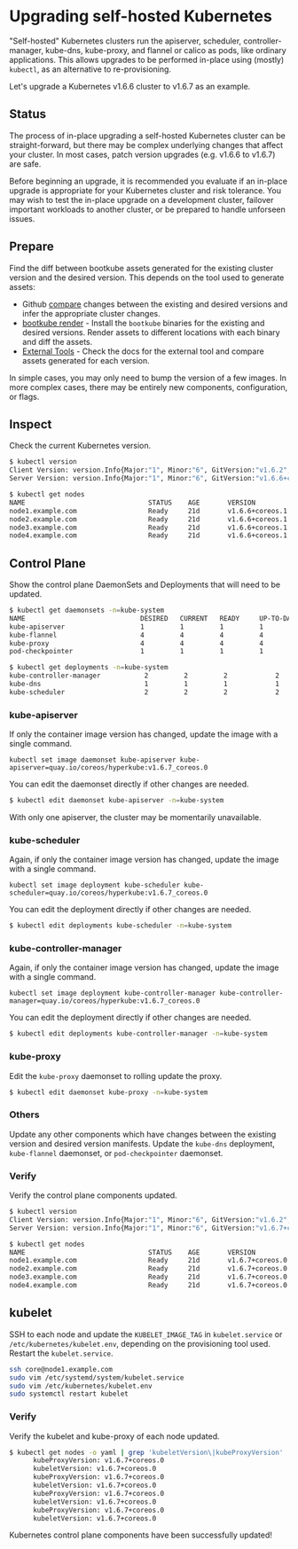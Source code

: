 # Upgrading self-hosted Kubernetes

"Self-hosted" Kubernetes clusters run the apiserver, scheduler, controller-manager, kube-dns, kube-proxy, and flannel or calico as pods, like ordinary applications. This allows upgrades to be performed in-place using (mostly) `kubectl`, as an alternative to re-provisioning.

Let's upgrade a Kubernetes v1.6.6 cluster to v1.6.7 as an example.

## Status

The process of in-place upgrading a self-hosted Kubernetes cluster can be straight-forward, but there may be complex underlying changes that affect your cluster. In most cases, patch version upgrades (e.g. v1.6.6 to v1.6.7) are safe.

Before beginning an upgrade, it is recommended you evaluate if an in-place upgrade is appropriate for your Kubernetes cluster and risk tolerance. You may wish to test the in-place upgrade on a development cluster, failover important workloads to another cluster, or be prepared to handle unforseen issues.

## Prepare

Find the diff between bootkube assets generated for the existing cluster version and the desired version. This depends on the tool used to generate assets:

* Github [compare](https://github.com/charter-se/bootkube/compare/v0.5.0...v0.5.1) changes between the existing and desired versions and infer the appropriate cluster changes.
* [bootkube render](https://github.com/charter-se/bootkube) - Install the `bootkube` binaries for the existing and desired versions. Render assets to different locations with each binary and diff the assets.
* [External Tools](users-integrations.md) - Check the docs for the external tool and compare assets generated for each version.

In simple cases, you may only need to bump the version of a few images. In more complex cases, there may be entirely new components, configuration, or flags.

## Inspect

Check the current Kubernetes version.

```sh
$ kubectl version
Client Version: version.Info{Major:"1", Minor:"6", GitVersion:"v1.6.2", GitCommit:"477efc3cbe6a7effca06bd1452fa356e2201e1ee", GitTreeState:"clean", BuildDate:"2017-04-19T20:33:11Z", GoVersion:"go1.7.5", Compiler:"gc", Platform:"linux/amd64"}
Server Version: version.Info{Major:"1", Minor:"6", GitVersion:"v1.6.6+coreos.1", GitCommit:"42a5c8b99c994a51d9ceaed5d0254f177e97d419", GitTreeState:"clean", BuildDate:"2017-06-21T01:10:07Z", GoVersion:"go1.7.6", Compiler:"gc", Platform:"linux/amd64"}
```

```sh
$ kubectl get nodes
NAME                               STATUS    AGE       VERSION
node1.example.com                  Ready     21d       v1.6.6+coreos.1
node2.example.com                  Ready     21d       v1.6.6+coreos.1
node3.example.com                  Ready     21d       v1.6.6+coreos.1
node4.example.com                  Ready     21d       v1.6.6+coreos.1
```

## Control Plane

Show the control plane DaemonSets and Deployments that will need to be updated.

```sh
$ kubectl get daemonsets -n=kube-system
NAME                             DESIRED   CURRENT   READY     UP-TO-DATE   AVAILABLE   NODE-SELECTOR                     AGE
kube-apiserver                   1         1         1         1            1           node-role.kubernetes.io/master=   21d
kube-flannel                     4         4         4         4            4           <none>                            21d
kube-proxy                       4         4         4         4            4           <none>                            21d
pod-checkpointer                 1         1         1         1            1           node-role.kubernetes.io/master=   21d

$ kubectl get deployments -n=kube-system
kube-controller-manager           2         2         2            2           21d
kube-dns                          1         1         1            1           21d
kube-scheduler                    2         2         2            2           21d
```

### kube-apiserver

If only the container image version has changed, update the image with a single command.

```
kubectl set image daemonset kube-apiserver kube-apiserver=quay.io/coreos/hyperkube:v1.6.7_coreos.0
```

You can edit the daemonset directly if other changes are needed.

```sh
$ kubectl edit daemonset kube-apiserver -n=kube-system
```

With only one apiserver, the cluster may be momentarily unavailable.

### kube-scheduler

Again, if only the container image version has changed, update the image with a single command.

```
kubectl set image deployment kube-scheduler kube-scheduler=quay.io/coreos/hyperkube:v1.6.7_coreos.0
```

You can edit the deployment directly if other changes are needed.

```sh
$ kubectl edit deployments kube-scheduler -n=kube-system
```

### kube-controller-manager

Again, if only the container image version has changed, update the image with a single command.

```
kubectl set image deployment kube-controller-manager kube-controller-manager=quay.io/coreos/hyperkube:v1.6.7_coreos.0
```

You can edit the deployment directly if other changes are needed.

```sh
$ kubectl edit deployments kube-controller-manager -n=kube-system
```

### kube-proxy

Edit the `kube-proxy` daemonset to rolling update the proxy.

```sh
$ kubectl edit daemonset kube-proxy -n=kube-system
```

### Others

Update any other components which have changes between the existing version and desired version manifests. Update the `kube-dns` deployment, `kube-flannel` daemonset, or `pod-checkpointer` daemonset.

### Verify

Verify the control plane components updated.

```sh
$ kubectl version
Client Version: version.Info{Major:"1", Minor:"6", GitVersion:"v1.6.2", GitCommit:"477efc3cbe6a7effca06bd1452fa356e2201e1ee", GitTreeState:"clean", BuildDate:"2017-04-19T20:33:11Z", GoVersion:"go1.7.5", Compiler:"gc", Platform:"linux/amd64"}
Server Version: version.Info{Major:"1", Minor:"6", GitVersion:"v1.6.7+coreos.0", GitCommit:"c8c505ee26ac3ab4d1dff506c46bc5538bc66733", GitTreeState:"clean", BuildDate:"2017-07-06T17:38:33Z", GoVersion:"go1.7.6", Compiler:"gc", Platform:"linux/amd64"}
```

```sh
$ kubectl get nodes
NAME                               STATUS    AGE       VERSION
node1.example.com                  Ready     21d       v1.6.7+coreos.0
node2.example.com                  Ready     21d       v1.6.7+coreos.0
node3.example.com                  Ready     21d       v1.6.7+coreos.0
node4.example.com                  Ready     21d       v1.6.7+coreos.0
```

## kubelet

SSH to each node and update the `KUBELET_IMAGE_TAG` in `kubelet.service` or `/etc/kubernetes/kubelet.env`, depending on the provisioning tool used. Restart the `kubelet.service`.

```sh
ssh core@node1.example.com
sudo vim /etc/systemd/system/kubelet.service
sudo vim /etc/kubernetes/kubelet.env
sudo systemctl restart kubelet
```

### Verify

Verify the kubelet and kube-proxy of each node updated.

```sh
$ kubectl get nodes -o yaml | grep 'kubeletVersion\|kubeProxyVersion'
      kubeProxyVersion: v1.6.7+coreos.0
      kubeletVersion: v1.6.7+coreos.0
      kubeProxyVersion: v1.6.7+coreos.0
      kubeletVersion: v1.6.7+coreos.0
      kubeProxyVersion: v1.6.7+coreos.0
      kubeletVersion: v1.6.7+coreos.0
      kubeProxyVersion: v1.6.7+coreos.0
      kubeletVersion: v1.6.7+coreos.0
```

Kubernetes control plane components have been successfully updated!

